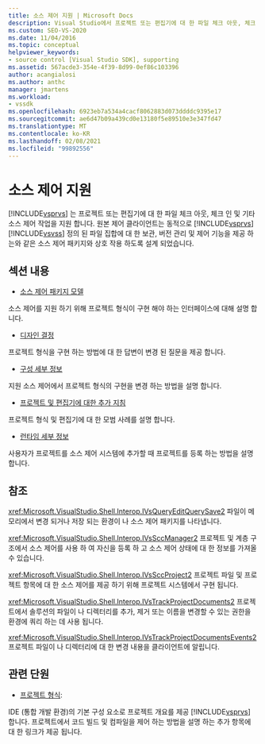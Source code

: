 ```yaml
---
title: 소스 제어 지원 | Microsoft Docs
description: Visual Studio에서 프로젝트 또는 편집기에 대 한 파일 체크 아웃, 체크 인 및 기타 소스 제어 작업을 지 원하는 방법에 대해 알아봅니다.
ms.custom: SEO-VS-2020
ms.date: 11/04/2016
ms.topic: conceptual
helpviewer_keywords:
- source control [Visual Studio SDK], supporting
ms.assetid: 567acde3-354e-4f39-8d99-0ef86c103396
author: acangialosi
ms.author: anthc
manager: jmartens
ms.workload:
- vssdk
ms.openlocfilehash: 6923eb7a534a4cacf8062883d073ddddc9395e17
ms.sourcegitcommit: ae6d47b09a439cd0e13180f5e89510e3e347fd47
ms.translationtype: MT
ms.contentlocale: ko-KR
ms.lasthandoff: 02/08/2021
ms.locfileid: "99892556"
---
```

# <a name="supporting-source-control"></a>소스 제어 지원
[!INCLUDE[vsprvs](../../code-quality/includes/vsprvs_md.md)] 는 프로젝트 또는 편집기에 대 한 파일 체크 아웃, 체크 인 및 기타 소스 제어 작업을 지원 합니다. 원본 제어 클라이언트는 동적으로 [!INCLUDE[vsprvs](../../code-quality/includes/vsprvs_md.md)] [!INCLUDE[vsvss](../../extensibility/includes/vsvss_md.md)] 정의 된 파일 집합에 대 한 보관, 버전 관리 및 제어 기능을 제공 하는와 같은 소스 제어 패키지와 상호 작용 하도록 설계 되었습니다.

## <a name="in-this-section"></a>섹션 내용
- [소스 제어 패키지 모델](../../extensibility/internals/model-for-source-control-packages.md)

 소스 제어를 지원 하기 위해 프로젝트 형식이 구현 해야 하는 인터페이스에 대해 설명 합니다.

- [디자인 결정](../../extensibility/internals/source-control-design-decisions.md)

 프로젝트 형식을 구현 하는 방법에 대 한 답변이 변경 된 질문을 제공 합니다.

- [구성 세부 정보](../../extensibility/internals/source-control-configuration-details.md)

 지원 소스 제어에서 프로젝트 형식의 구현을 변경 하는 방법을 설명 합니다.

- [프로젝트 및 편집기에 대한 추가 지침](../../extensibility/internals/additional-source-control-guidelines-for-projects-and-editors.md)

 프로젝트 형식 및 편집기에 대 한 모범 사례를 설명 합니다.

- [런타임 세부 정보](../../extensibility/internals/source-control-runtime-details.md)

 사용자가 프로젝트를 소스 제어 시스템에 추가할 때 프로젝트를 등록 하는 방법을 설명 합니다.

## <a name="reference"></a>참조
 <xref:Microsoft.VisualStudio.Shell.Interop.IVsQueryEditQuerySave2> 파일이 메모리에서 변경 되거나 저장 되는 환경이 나 소스 제어 패키지를 나타냅니다.

 <xref:Microsoft.VisualStudio.Shell.Interop.IVsSccManager2> 프로젝트 및 계층 구조에서 소스 제어를 사용 하 여 자신을 등록 하 고 소스 제어 상태에 대 한 정보를 가져올 수 있습니다.

 <xref:Microsoft.VisualStudio.Shell.Interop.IVsSccProject2> 프로젝트 파일 및 프로젝트 항목에 대 한 소스 제어를 제공 하기 위해 프로젝트 시스템에서 구현 됩니다.

 <xref:Microsoft.VisualStudio.Shell.Interop.IVsTrackProjectDocuments2> 프로젝트에서 솔루션의 파일이 나 디렉터리를 추가, 제거 또는 이름을 변경할 수 있는 권한을 환경에 쿼리 하는 데 사용 됩니다.

 <xref:Microsoft.VisualStudio.Shell.Interop.IVsTrackProjectDocumentsEvents2> 프로젝트 파일이 나 디렉터리에 대 한 변경 내용을 클라이언트에 알립니다.

## <a name="related-sections"></a>관련 단원
- [프로젝트 형식](../../extensibility/internals/project-types.md):

 IDE (통합 개발 환경)의 기본 구성 요소로 프로젝트 개요를 제공 [!INCLUDE[vsprvs](../../code-quality/includes/vsprvs_md.md)] 합니다. 프로젝트에서 코드 빌드 및 컴파일을 제어 하는 방법을 설명 하는 추가 항목에 대 한 링크가 제공 됩니다.
